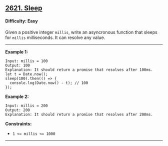 ## [2621. Sleep](https://leetcode.com/problems/sleep)

#### Difficulty: Easy

Given a positive integer ```millis```, write an asyncronous function that sleeps for ```millis``` milliseconds. It can resolve any value.

---

__Example 1:__
```
Input: millis = 100
Output: 100
Explanation: It should return a promise that resolves after 100ms.
let t = Date.now();
sleep(100).then(() => {
  console.log(Date.now() - t); // 100
});
```

__Example 2:__
```
Input: millis = 200
Output: 200
Explanation: It should return a promise that resolves after 200ms.
```

__Constraints:__

- ```1 <= millis <= 1000```

---
